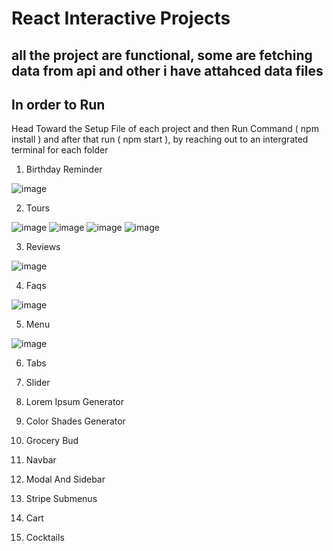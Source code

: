 # React Interactive Projects
## all the project are functional, some are fetching data from api and other i have attahced data files

## In order to Run

Head Toward the Setup File of each project and then Run Command ( npm install )
and after that run ( npm start ), by reaching out to an intergrated terminal for each folder

1. Birthday Reminder

![image](https://user-images.githubusercontent.com/97975048/229371019-f7922ce5-8bc0-4ccc-907d-45f7468c7856.png)

2. Tours

![image](https://user-images.githubusercontent.com/97975048/229556515-09f0b47b-f47c-4627-a880-9312db1e5153.png)
![image](https://user-images.githubusercontent.com/97975048/229556981-bd8ec9aa-fe4d-445d-a21e-dff8512e61c4.png)
![image](https://user-images.githubusercontent.com/97975048/229557093-7557a633-5961-4ae9-aeab-859e68c3cf90.png)
![image](https://user-images.githubusercontent.com/97975048/229557170-e78e5923-4609-4f2e-83f1-bdc105f2806f.png)

3. Reviews

![image](https://user-images.githubusercontent.com/97975048/229569684-26359986-e00a-4fd5-a83c-d70f48972aa8.png)

4. Faqs

![image](https://user-images.githubusercontent.com/97975048/229899602-543472a6-a58d-423b-a151-c0652b206dd5.png)

5. Menu

![image](https://user-images.githubusercontent.com/97975048/229909170-5af3bede-d43c-4347-9979-fd3631e4b697.png)


6. Tabs

7. Slider

8. Lorem Ipsum Generator

9. Color Shades Generator

10. Grocery Bud

11. Navbar

12. Modal And Sidebar

13. Stripe Submenus

14. Cart

15. Cocktails
